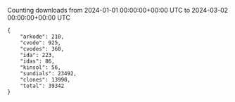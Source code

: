 
Counting downloads from 2024-01-01 00:00:00+00:00 UTC to 2024-03-02 00:00:00+00:00 UTC

```
{
    "arkode": 210,
    "cvode": 925,
    "cvodes": 360,
    "ida": 223,
    "idas": 86,
    "kinsol": 56,
    "sundials": 23492,
    "clones": 13990,
    "total": 39342
}
```
